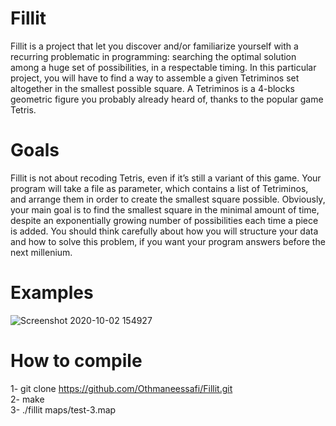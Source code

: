 # Fillit
Fillit is a project that let you discover and/or familiarize yourself with a recurring
problematic in programming: searching the optimal solution among a huge set of possibilities, in a respectable timing. In this particular project, you will have to find a way to
assemble a given Tetriminos set altogether in the smallest possible square.
A Tetriminos is a 4-blocks geometric figure you probably already heard of, thanks to
the popular game Tetris.

# Goals
Fillit is not about recoding Tetris, even if it’s still a variant of this game. Your program will take a file as parameter, which contains a list of Tetriminos, and arrange them
in order to create the smallest square possible.
Obviously, your main goal is to find the smallest square in the minimal amount of time,
despite an exponentially growing number of possibilities each time a piece is added.
You should think carefully about how you will structure your data and how to solve
this problem, if you want your program answers before the next millenium.

# Examples
![Screenshot 2020-10-02 154927](https://user-images.githubusercontent.com/44867969/94937147-18711800-04c7-11eb-8fa6-d5fa77a2637a.jpg)

# How to compile
1- git clone https://github.com/Othmaneessafi/Fillit.git<br/>
2- make<br/>
3- ./fillit maps/test-3.map
